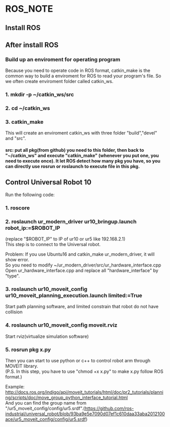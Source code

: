 # ROS_NOTE

## Install ROS


## After install ROS
### Build up an enviroment for operating program 
Because you need to operate code in ROS format, catkin_make is the common way to build a enviroment for ROS to read your program's file. So we often create enviroment folder called catkin_ws.  
### 1. mkdir -p ~/catkin_ws/src
### 2. cd ~/catkin_ws 
### 3. catkin_make
This will create an enviroment catkin_ws with three folder "build","devel" and "src".  
#### src: put all pkg(from github) you need to this folder, then back to "~/catkin_ws" and execute "catkin_make" (whenever you put one, you need to execute once). It let ROS detect how many pkg you have, so you can directly use rosrun or roslaunch to execute file in this pkg.

## Control Universal Robot 10
Run the following code:
### 1. roscore
### 2. roslaunch ur_modern_driver ur10_bringup.launch robot_ip:=$ROBOT_IP
(replace "$ROBOT_IP" to IP of ur10 or ur5 like 192.168.2.1)  
This step is to connect to the Universal robot.  
  
Problem: If you use Ubuntu16 and catkin_make ur_modern_driver, it will show error.  
So you need to modify ~/ur_modern_driver/src/ur_hardware_interface.cpp  
Open ur_hardware_interface.cpp and replace all "hardware_interface" by "type".
  
### 3. roslaunch ur10_moveit_config ur10_moveit_planning_execution.launch limited:=True
Start path planning software, and limited constrain that robot do not have collision

### 4. roslaunch ur10_moveit_config moveit.rviz
Start rviz(virtualize simulation software)

### 5. rosrun pkg x.py
Then you can start to use python or c++ to control robot arm through MOVEIT library.  
(P.S. In this step, you have to use "chmod +x x.py" to make x.py follow ROS format.)

Example: http://docs.ros.org/indigo/api/moveit_tutorials/html/doc/pr2_tutorials/planning/scripts/doc/move_group_python_interface_tutorial.html  
And you can find the group name from "/ur5_moveit_config/config/ur5.srdf".(https://github.com/ros-industrial/universal_robot/blob/93ba9e5e7090d07ef1c610daa33aba2012100ace/ur5_moveit_config/config/ur5.srdf)
